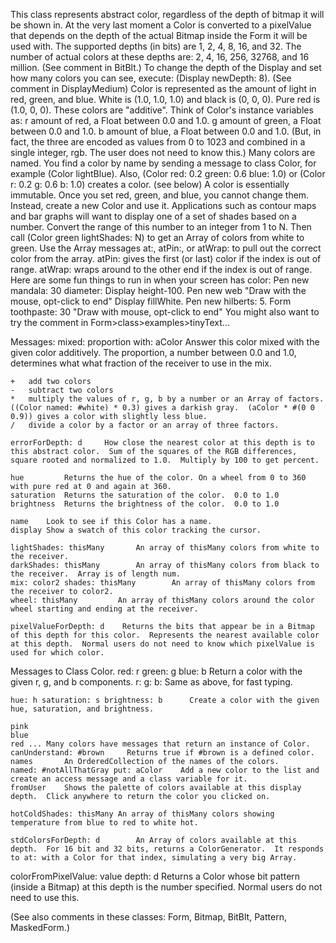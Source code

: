 This class represents abstract color, regardless of the depth of bitmap it will be shown in.  At the very last moment a Color is converted to a pixelValue that depends on the depth of the actual Bitmap inside the Form it will be used with.  The supported depths (in bits) are 1, 2, 4, 8, 16, and 32.  The number of actual colors at these depths are: 2, 4, 16, 256, 32768, and 16 million.  (See comment in BitBlt.)  To change the depth of the Display and set how many colors you can see, execute: (Display newDepth: 8).  (See comment in DisplayMedium)	Color is represented as the amount of light in red, green, and blue.  White is (1.0, 1.0, 1.0) and black is (0, 0, 0).  Pure red is (1.0, 0, 0).  These colors are "additive".  Think of Color's instance variables as:	r	amount of red, a Float between 0.0 and 1.0.	g	amount of green, a Float between 0.0 and 1.0.	b	amount of blue, a Float between 0.0 and 1.0.(But, in fact, the three are encoded as values from 0 to 1023 and combined in a single integer, rgb.  The user does not need to know this.)	Many colors are named.  You find a color by name by sending a message to class Color, for example (Color lightBlue).  Also, (Color red: 0.2 green: 0.6 blue: 1.0) or (Color r: 0.2 g: 0.6 b: 1.0) creates a color. (see below)	A color is essentially immutable.  Once you set red, green, and blue, you cannot change them.  Instead, create a new Color and use it.	Applications such as contour maps and bar graphs will want to display one of a set of shades based on a number.  Convert the range of this number to an integer from 1 to N.  Then call (Color green lightShades: N) to get an Array of colors from white to green.  Use the Array messages at:, atPin:, or atWrap: to pull out the correct color from the array.  atPin: gives the first (or last) color if the index is out of range.  atWrap: wraps around to the other end if the index is out of range.	Here are some fun things to run in when your screen has color:		Pen new mandala: 30 diameter: Display height-100.		Pen new web  "Draw with the mouse, opt-click to end"		Display fillWhite.  Pen new hilberts: 5.		Form toothpaste: 30  "Draw with mouse, opt-click to end"You might also want to try the comment in	Form>class>examples>tinyText...Messages:	mixed: proportion with: aColor	Answer this color mixed with the given color additively. The proportion, a number between 0.0 and 1.0, determines what what fraction of the receiver to use in the mix.	+ 	add two colors	- 	subtract two colors	*	multiply the values of r, g, b by a number or an Array of factors.  ((Color named: #white) * 0.3) gives a darkish gray.  (aColor * #(0 0 0.9)) gives a color with slightly less blue.	/	divide a color by a factor or an array of three factors.	errorForDepth: d     How close the nearest color at this depth is to this abstract color.  Sum of the squares of the RGB differences, square rooted and normalized to 1.0.  Multiply by 100 to get percent.	hue			Returns the hue of the color. On a wheel from 0 to 360 with pure red at 0 and again at 360.	saturation	Returns the saturation of the color.  0.0 to 1.0	brightness	Returns the brightness of the color.  0.0 to 1.0	name    Look to see if this Color has a name.	display	Show a swatch of this color tracking the cursor.	lightShades: thisMany		An array of thisMany colors from white to the receiver. 	darkShades: thisMany		An array of thisMany colors from black to the receiver.  Array is of length num.	mix: color2 shades: thisMany		An array of thisMany colors from the receiver to color2.	wheel: thisMany			An array of thisMany colors around the color wheel starting and ending at the receiver.	pixelValueForDepth: d    Returns the bits that appear be in a Bitmap of this depth for this color.  Represents the nearest available color at this depth.  Normal users do not need to know which pixelValue is used for which color. Messages to Class Color.	red: r green: g blue: b		Return a color with the given r, g, and b components.	r: g: b:		Same as above, for fast typing. 	hue: h saturation: s brightness: b		Create a color with the given hue, saturation, and brightness.	pink 	blue	red ...	Many colors have messages that return an instance of Color.	canUnderstand: #brown	  Returns true if #brown is a defined color.	names		An OrderedCollection of the names of the colors.	named: #notAllThatGray put: aColor    Add a new color to the list and create an access message and a class variable for it.	fromUser	Shows the palette of colors available at this display depth.  Click anywhere to return the color you clicked on.	hotColdShades: thisMany	An array of thisMany colors showing temperature from blue to red to white hot.    stdColorsForDepth: d        An Array of colors available at this depth.  For 16 bit and 32 bits, returns a ColorGenerator.  It responds to at: with a Color for that index, simulating a very big Array.    colorFromPixelValue: value depth: d    Returns a Color whose bit pattern (inside a Bitmap) at this depth is the number specified.  Normal users do not need to use this.(See also comments in these classes: Form, Bitmap, BitBlt, Pattern, MaskedForm.)